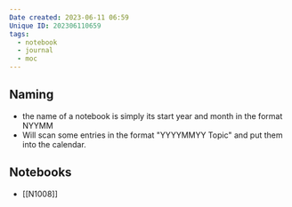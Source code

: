 ```yaml
---
Date created: 2023-06-11 06:59
Unique ID: 202306110659
tags:
  - notebook
  - journal
  - moc
---
```

## Naming
- the name of a notebook is simply its start year and month in the format NYYMM
- Will scan some entries in the format "YYYYMMYY Topic" and put them into the calendar.
## Notebooks
- [[N1008]]